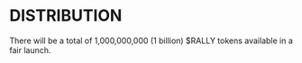 # DISTRIBUTION

There will be a total of 1,000,000,000 (1 billion) $RALLY tokens available in a fair launch.